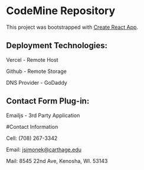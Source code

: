 # CodeMine Repository

This project was bootstrapped with [Create React App](https://github.com/facebook/create-react-app).

## Deployment Technologies:

Vercel - Remote Host

Github - Remote Storage

DNS Provider - GoDaddy

## Contact Form Plug-in:

Emailjs - 3rd Party Application


#Contact Information

Cell: (708) 267-3342

Email: jsimonek@carthage.edu

Mail: 8545 22nd Ave, Kenosha, WI. 53143
